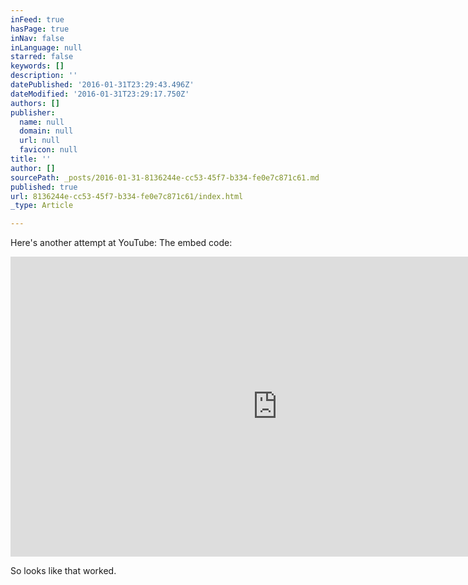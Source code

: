 ```yaml
---
inFeed: true
hasPage: true
inNav: false
inLanguage: null
starred: false
keywords: []
description: ''
datePublished: '2016-01-31T23:29:43.496Z'
dateModified: '2016-01-31T23:29:17.750Z'
authors: []
publisher:
  name: null
  domain: null
  url: null
  favicon: null
title: ''
author: []
sourcePath: _posts/2016-01-31-8136244e-cc53-45f7-b334-fe0e7c871c61.md
published: true
url: 8136244e-cc53-45f7-b334-fe0e7c871c61/index.html
_type: Article

---
```

Here's another attempt at YouTube: The embed code:

<iframe width="854" height="480" src="https://www.youtube.com/embed/XXPmqB3PgUg" frameborder="0" allowfullscreen="" style=""></iframe>

So looks like that worked.